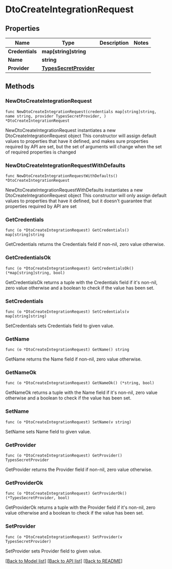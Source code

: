 # DtoCreateIntegrationRequest

## Properties

Name | Type | Description | Notes
------------ | ------------- | ------------- | -------------
**Credentials** | **map[string]string** |  | 
**Name** | **string** |  | 
**Provider** | [**TypesSecretProvider**](TypesSecretProvider.md) |  | 

## Methods

### NewDtoCreateIntegrationRequest

`func NewDtoCreateIntegrationRequest(credentials map[string]string, name string, provider TypesSecretProvider, ) *DtoCreateIntegrationRequest`

NewDtoCreateIntegrationRequest instantiates a new DtoCreateIntegrationRequest object
This constructor will assign default values to properties that have it defined,
and makes sure properties required by API are set, but the set of arguments
will change when the set of required properties is changed

### NewDtoCreateIntegrationRequestWithDefaults

`func NewDtoCreateIntegrationRequestWithDefaults() *DtoCreateIntegrationRequest`

NewDtoCreateIntegrationRequestWithDefaults instantiates a new DtoCreateIntegrationRequest object
This constructor will only assign default values to properties that have it defined,
but it doesn't guarantee that properties required by API are set

### GetCredentials

`func (o *DtoCreateIntegrationRequest) GetCredentials() map[string]string`

GetCredentials returns the Credentials field if non-nil, zero value otherwise.

### GetCredentialsOk

`func (o *DtoCreateIntegrationRequest) GetCredentialsOk() (*map[string]string, bool)`

GetCredentialsOk returns a tuple with the Credentials field if it's non-nil, zero value otherwise
and a boolean to check if the value has been set.

### SetCredentials

`func (o *DtoCreateIntegrationRequest) SetCredentials(v map[string]string)`

SetCredentials sets Credentials field to given value.


### GetName

`func (o *DtoCreateIntegrationRequest) GetName() string`

GetName returns the Name field if non-nil, zero value otherwise.

### GetNameOk

`func (o *DtoCreateIntegrationRequest) GetNameOk() (*string, bool)`

GetNameOk returns a tuple with the Name field if it's non-nil, zero value otherwise
and a boolean to check if the value has been set.

### SetName

`func (o *DtoCreateIntegrationRequest) SetName(v string)`

SetName sets Name field to given value.


### GetProvider

`func (o *DtoCreateIntegrationRequest) GetProvider() TypesSecretProvider`

GetProvider returns the Provider field if non-nil, zero value otherwise.

### GetProviderOk

`func (o *DtoCreateIntegrationRequest) GetProviderOk() (*TypesSecretProvider, bool)`

GetProviderOk returns a tuple with the Provider field if it's non-nil, zero value otherwise
and a boolean to check if the value has been set.

### SetProvider

`func (o *DtoCreateIntegrationRequest) SetProvider(v TypesSecretProvider)`

SetProvider sets Provider field to given value.



[[Back to Model list]](../README.md#documentation-for-models) [[Back to API list]](../README.md#documentation-for-api-endpoints) [[Back to README]](../README.md)


